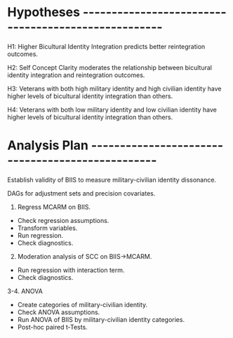

# Hypotheses ----------------------------------------------------

H1: Higher Bicultural Identity Integration predicts better reintegration outcomes. 

H2: Self Concept Clarity moderates the relationship between bicultural identity integration and reintegration outcomes.

H3: Veterans with both high military identity and high civilian identity have higher levels of bicultural identity integration than others. 

H4: Veterans with both low military identity and low civilian identity have higher levels of bicultural identity integration than others. 


# Analysis Plan -------------------------------------------------

Establish validity of BIIS to measure military-civilian identity dissonance.

DAGs for adjustment sets and precision covariates.

1. Regress MCARM on BIIS.
- Check regression assumptions. 
- Transform variables.
- Run regression.
- Check diagnostics.

2. Moderation analysis of SCC on BIIS->MCARM.
- Run regression with interaction term.
- Check diagnostics.

3-4. ANOVA
- Create categories of military-civilian identity.
- Check ANOVA assumptions.
- Run ANOVA of BIIS by military-civilian identity categories.
- Post-hoc paired t-Tests.
